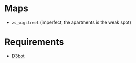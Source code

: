 # Maps
* `zs_wigstreet` (imperfect, the apartments is the weak spot)

# Requirements
* [D3bot](https://github.com/Dadido3/D3bot)
